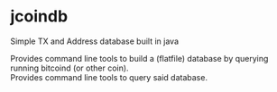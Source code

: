 # jcoindb
Simple TX and Address database built in java

Provides command line tools to build a (flatfile) database by querying running bitcoind (or other coin).  
Provides command line tools to query said database.  
